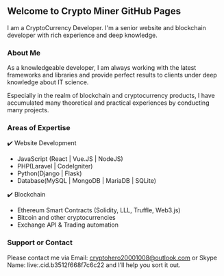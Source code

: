 ## Welcome to Crypto Miner GitHub Pages

I am a CryptoCurrency Developer.
I'm a senior website and blockchain developer with rich experience and deep knowledge.

### About Me

As a knowledgeable developer, I am always working with the latest frameworks and libraries and provide perfect results to clients under deep knowledge about IT science.

Especially in the realm of blockchain and cryptocurrency products, I have accumulated many theoretical and practical experiences by conducting many projects.

### Areas of Expertise
✔️ Website Development
* JavaScript (React | Vue.JS | NodeJS)
* PHP(Laravel | CodeIgniter)
* Python(Django | Flask)
* Database(MySQL | MongoDB | MariaDB | SQLite)


✔️ Blockchain
* Ethereum Smart Contracts (Solidity, LLL, Truffle, Web3.js)
* Bitcoin and other cryptocurrencies
* Exchange API & Trading automation

### Support or Contact

Please contact me via Email: cryptohero20001008@outlook.com or Skype Name: live:.cid.b3512f668f7c6c22 and I’ll help you sort it out.
